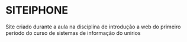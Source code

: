 

# SITEIPHONE
Site criado durante a aula na disciplina de introdução a web do primeiro período do curso de sistemas de informação do unirios
